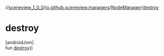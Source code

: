 //[sceneview_1_0_0](../../../index.md)/[io.github.sceneview.managers](../index.md)/[NodeManager](index.md)/[destroy](destroy.md)

# destroy

[androidJvm]\
fun [destroy](destroy.md)()
